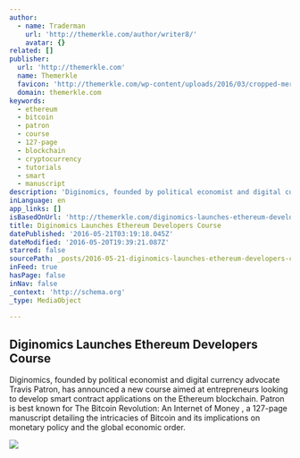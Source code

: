 ```yaml
---
author:
  - name: Traderman
    url: 'http://themerkle.com/author/writer8/'
    avatar: {}
related: []
publisher:
  url: 'http://themerkle.com'
  name: Themerkle
  favicon: 'http://themerkle.com/wp-content/uploads/2016/03/cropped-merkle-white-1-192x192.png'
  domain: themerkle.com
keywords:
  - ethereum
  - bitcoin
  - patron
  - course
  - 127-page
  - blockchain
  - cryptocurrency
  - tutorials
  - smart
  - manuscript
description: 'Diginomics, founded by political economist and digital currency advocate Travis Patron, has announced a new course aimed at entrepreneurs looking to develop smart contract applications on the Ethereum blockchain. Patron is best known for The Bitcoin Revolution: An Internet of Money , a 127-page manuscript detailing the intricacies of Bitcoin and its implications on monetary policy and the global economic order.'
inLanguage: en
app_links: []
isBasedOnUrl: 'http://themerkle.com/diginomics-launches-ethereum-developers-course/'
title: Diginomics Launches Ethereum Developers Course
datePublished: '2016-05-21T03:19:18.045Z'
dateModified: '2016-05-20T19:39:21.087Z'
starred: false
sourcePath: _posts/2016-05-21-diginomics-launches-ethereum-developers-course.md
inFeed: true
hasPage: false
inNav: false
_context: 'http://schema.org'
_type: MediaObject

---
```

<article style=""><h1>Diginomics Launches Ethereum Developers Course</h1><p>Diginomics, founded by political economist and digital currency advocate Travis Patron, has announced a new course aimed at entrepreneurs looking to develop smart contract applications on the Ethereum blockchain. Patron is best known for The Bitcoin Revolution: An Internet of Money , a 127-page manuscript detailing the intricacies of Bitcoin and its implications on monetary policy and the global economic order.</p><img src="http://themerkle.com/wp-content/uploads/2016/05/shutterstock_252761671.jpg" /></article>